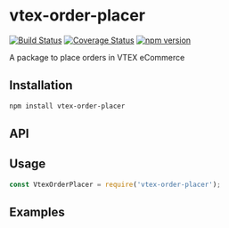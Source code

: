 # vtex-order-placer

[![Build Status](https://travis-ci.org/jormaechea/vtex-order-placer.svg?branch=master)](https://travis-ci.org/jormaechea/vtex-order-placer)
[![Coverage Status](https://coveralls.io/repos/github/jormaechea/vtex-order-placer/badge.svg?branch=master)](https://coveralls.io/github/jormaechea/vtex-order-placer?branch=master)
[![npm version](https://badge.fury.io/js/vtex-order-placer.svg)](https://www.npmjs.com/package/vtex-order-placer)

A package to place orders in VTEX eCommerce

## Installation
```sh
npm install vtex-order-placer
```

## API


## Usage
```js
const VtexOrderPlacer = require('vtex-order-placer');

```

## Examples
